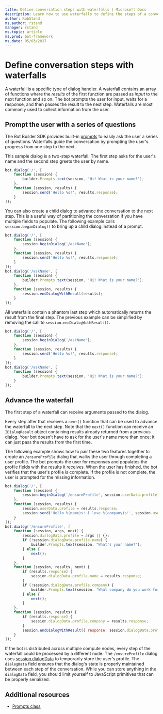```yaml
---
title: Define conversation steps with waterfalls | Microsoft Docs
description: Learn how to use waterfalls to define the steps of a conversation in a bot with the Bot Builder SDK for Node.js
author: RobStand
ms.author: rstand
manager: rstand
ms.topic: article
ms.prod: bot-framework
ms.date: 05/03/2017
---
```

# Define conversation steps with waterfalls

A waterfall is a specific type of dialog handler. A waterfall contains an array of functions where the *results* of the first function are passed as *input* to the next function and so on. The bot prompts the user for input, waits for a response, and then passes the result to the next step. Waterfalls are most commonly used to collect information from the user. 

## Prompt the user with a series of questions
The Bot Builder SDK provides built-in [prompts](bot-builder-nodejs-dialog-prompt.md) to easily ask the user a series of questions. 
Waterfalls guide the conversation by prompting the user's progress from one step to the next. 

This sample dialog is a two-step waterfall. The first step asks for the user's name and the second step greets the user by name.

```javascript
bot.dialog('/', [
    function (session) {
        builder.Prompts.text(session, 'Hi! What is your name?');
    },
    function (session, results) {
        session.send('Hello %s!', results.response);
    }
]);
```
 You can also create a child dialog to advance the conversation to the next step. This is a useful way of partitioning the conversation if you have multiple fields to populate. The following example calls `session.beginDialog()` to bring up a child dialog instead of a prompt.  

```javascript
bot.dialog('/', [
    function (session) {
        session.beginDialog('/askName');
    },
    function (session, results) {
        session.send('Hello %s!', results.response);
    }
]);
bot.dialog('/askName', [
    function (session) {
        builder.Prompts.text(session, 'Hi! What is your name?');
    },
    function (session, results) {
        session.endDialogWithResult(results);
    }
]);
```

All waterfalls contain a phantom last step which automatically returns the result from the final step. 
The previous example can be simplified by removing the call to `session.endDialogWithResult()`.

```javascript
bot.dialog('/', [
    function (session) {
        session.beginDialog('/askName');
    },
    function (session, results) {
        session.send('Hello %s!', results.response);
    }
]);
bot.dialog('/askName', [
    function (session) {
        builder.Prompts.text(session, 'Hi! What is your name?');
    }
]);
```

## Advance the waterfall
The first step of a waterfall can receive arguments passed to the dialog. 

Every step after that receives a `next()` function that can be used to advance the waterfall to the next step. Note that the `next()` function can receive an `IDialogResult` object containing results already returned from a previous dialog. Your bot doesn't have to ask for the user's name more than once; it can just pass the results from the first time.

The following example shows how to pair these two features together to create an `/ensureProfile` dialog that walks the user through completing a user profile. The bot prompts the user for responses and populates the profile fields with the results it receives. When the user has finished, the bot verifies that the user's profile is complete. If the profile is not complete, the user is prompted for the missing information. 

```javascript
bot.dialog('/', [
    function (session) {
        session.beginDialog('/ensureProfile', session.userData.profile);
    },
    function (session, results) {
        session.userData.profile = results.response;
        session.send('Hello %(name)s! I love %(company)s!', session.userData.profile);
    }
]);
bot.dialog('/ensureProfile', [
    function (session, args, next) {
        session.dialogData.profile = args || {};
        if (!session.dialogData.profile.name) {
            builder.Prompts.text(session, "What's your name?");
        } else {
            next();
        }
    },
    function (session, results, next) {
        if (results.response) {
            session.dialogData.profile.name = results.response;
        }
        if (!session.dialogData.profile.company) {
            builder.Prompts.text(session, "What company do you work for?");
        } else {
            next();
        }
    },
    function (session, results) {
        if (results.response) {
            session.dialogData.profile.company = results.response;
        }
        session.endDialogWithResult({ response: session.dialogData.profile });
    }
]);
```
If the bot is distributed across multiple compute nodes, every step of the waterfall could be processed by a different node. The `/ensureProfile` dialog uses [session.dialogData](http://docs.botframework.com/en-us/node/builder/chat-reference/classes/_botbuilder_d_.session#dialogdata) to temporarily store the user's profile. The `dialogData` field ensures that the dialog's state is properly maintained between each step of the conversation. While you can store anything in the `dialogData` field, you should limit yourself to JavaScript primitives that can be properly serialized. 

## Additional resources
- [Prompts class][PromptsRef]

[PromptsRef]: https://docs.botframework.com/en-us/node/builder/chat-reference/classes/_botbuilder_d_.prompts.html